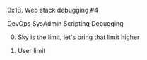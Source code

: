 0x1B. Web stack debugging #4

DevOps    SysAdmin     Scripting       Debugging

0. Sky is the limit, let's bring that limit higher

1. User limit
